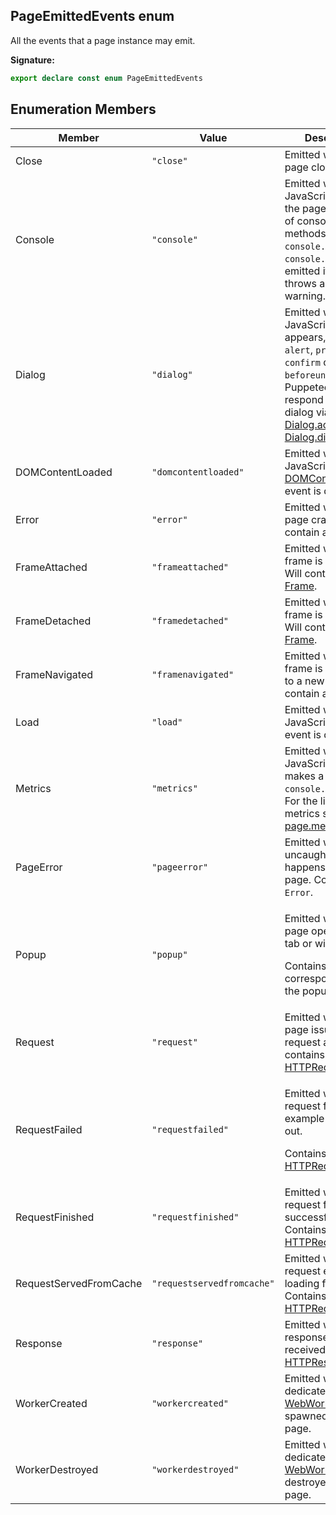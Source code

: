 ## PageEmittedEvents enum

All the events that a page instance may emit.

**Signature:**

```typescript
export declare const enum PageEmittedEvents
```

## Enumeration Members

| Member                 | Value                                           | Description                                                                                                                                                                                                                                                                                 |
| ---------------------- | ----------------------------------------------- | ------------------------------------------------------------------------------------------------------------------------------------------------------------------------------------------------------------------------------------------------------------------------------------------- |
| Close                  | <code>&quot;close&quot;</code>                  | Emitted when the page closes.                                                                                                                                                                                                                                                               |
| Console                | <code>&quot;console&quot;</code>                | Emitted when JavaScript within the page calls one of console API methods, e.g. <code>console.log</code> or <code>console.dir</code>. Also emitted if the page throws an error or a warning.                                                                                                 |
| Dialog                 | <code>&quot;dialog&quot;</code>                 | Emitted when a JavaScript dialog appears, such as <code>alert</code>, <code>prompt</code>, <code>confirm</code> or <code>beforeunload</code>. Puppeteer can respond to the dialog via [Dialog.accept()](./puppeteer.dialog.accept.md) or [Dialog.dismiss()](./puppeteer.dialog.dismiss.md). |
| DOMContentLoaded       | <code>&quot;domcontentloaded&quot;</code>       | Emitted when the JavaScript [DOMContentLoaded](https://developer.mozilla.org/en-US/docs/Web/Events/DOMContentLoaded) event is dispatched.                                                                                                                                                   |
| Error                  | <code>&quot;error&quot;</code>                  | Emitted when the page crashes. Will contain an <code>Error</code>.                                                                                                                                                                                                                          |
| FrameAttached          | <code>&quot;frameattached&quot;</code>          | Emitted when a frame is attached. Will contain a [Frame](./puppeteer.frame.md).                                                                                                                                                                                                             |
| FrameDetached          | <code>&quot;framedetached&quot;</code>          | Emitted when a frame is detached. Will contain a [Frame](./puppeteer.frame.md).                                                                                                                                                                                                             |
| FrameNavigated         | <code>&quot;framenavigated&quot;</code>         | Emitted when a frame is navigated to a new URL. Will contain a [Frame](./puppeteer.frame.md).                                                                                                                                                                                               |
| Load                   | <code>&quot;load&quot;</code>                   | Emitted when the JavaScript [load](https://developer.mozilla.org/en-US/docs/Web/Events/load) event is dispatched.                                                                                                                                                                           |
| Metrics                | <code>&quot;metrics&quot;</code>                | Emitted when the JavaScript code makes a call to <code>console.timeStamp</code>. For the list of metrics see [page.metrics](./puppeteer.page.metrics.md).                                                                                                                                   |
| PageError              | <code>&quot;pageerror&quot;</code>              | Emitted when an uncaught exception happens within the page. Contains an <code>Error</code>.                                                                                                                                                                                                 |
| Popup                  | <code>&quot;popup&quot;</code>                  | <p>Emitted when the page opens a new tab or window.</p><p>Contains a [Page](./puppeteer.page.md) corresponding to the popup window.</p>                                                                                                                                                     |
| Request                | <code>&quot;request&quot;</code>                | Emitted when a page issues a request and contains a [HTTPRequest](./puppeteer.httprequest.md).                                                                                                                                                                                              |
| RequestFailed          | <code>&quot;requestfailed&quot;</code>          | <p>Emitted when a request fails, for example by timing out.</p><p>Contains a [HTTPRequest](./puppeteer.httprequest.md).</p>                                                                                                                                                                 |
| RequestFinished        | <code>&quot;requestfinished&quot;</code>        | Emitted when a request finishes successfully. Contains a [HTTPRequest](./puppeteer.httprequest.md).                                                                                                                                                                                         |
| RequestServedFromCache | <code>&quot;requestservedfromcache&quot;</code> | Emitted when a request ended up loading from cache. Contains a [HTTPRequest](./puppeteer.httprequest.md).                                                                                                                                                                                   |
| Response               | <code>&quot;response&quot;</code>               | Emitted when a response is received. Contains a [HTTPResponse](./puppeteer.httpresponse.md).                                                                                                                                                                                                |
| WorkerCreated          | <code>&quot;workercreated&quot;</code>          | Emitted when a dedicated [WebWorker](https://developer.mozilla.org/en-US/docs/Web/API/Web_Workers_API) is spawned by the page.                                                                                                                                                              |
| WorkerDestroyed        | <code>&quot;workerdestroyed&quot;</code>        | Emitted when a dedicated [WebWorker](https://developer.mozilla.org/en-US/docs/Web/API/Web_Workers_API) is destroyed by the page.                                                                                                                                                            |
